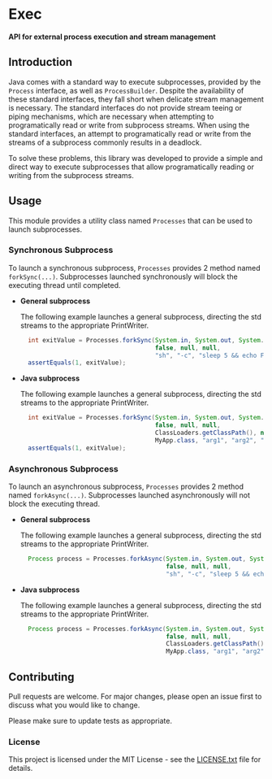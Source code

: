 # Exec

**API for external process execution and stream management**

## Introduction

Java comes with a standard way to execute subprocesses, provided by the `Process` interface, as well as `ProcessBuilder`.
Despite the availability of these standard interfaces, they fall short when delicate stream management is necessary.
The standard interfaces do not provide stream teeing or piping mechanisms, which are necessary when attempting to programatically read or write from subprocess streams.
When using the standard interfaces, an attempt to programatically read or write from the streams of a subprocess commonly results in a deadlock.

To solve these problems, this library was developed to provide a simple and direct way to execute subprocesses that allow programatically reading or writing from the subprocess streams.

## Usage

This module provides a utility class named `Processes` that can be used to launch subprocesses.

### Synchronous Subprocess

To launch a synchronous subprocess, `Processes` provides 2 method named `forkSync(...)`.
Subprocesses launched synchronously will block the executing thread until completed.

* **General subprocess**

  The following example launches a general subprocess, directing the std streams to the appropriate PrintWriter.

  ```java
    int exitValue = Processes.forkSync(System.in, System.out, System.err, // "stdin", "stdout", "stderr"
                                       false, null, null,                 // "redirectErrorStream", "envp", "dir"
                                       "sh", "-c", "sleep 5 && echo Foo && >&2 echo Bar && exit 1");
    assertEquals(1, exitValue);
  ```

* **Java subprocess**

  The following example launches a general subprocess, directing the std streams to the appropriate PrintWriter.

  ```java
    int exitValue = Processes.forkSync(System.in, System.out, System.err,        // "stdin", "stdout", "stderr"
                                       false, null, null,                        // "redirectErrorStream", "envp", "dir"
                                       ClassLoaders.getClassPath(), null, props, // "classpath", "vmArgs", "props"
                                       MyApp.class, "arg1", "arg2", "arg3");     // "MainClass", "args..."
    assertEquals(1, exitValue);
  ```

### Asynchronous Subprocess

To launch an asynchronous subprocess, `Processes` provides 2 method named `forkAsync(...)`.
Subprocesses launched asynchronously will not block the executing thread.

* **General subprocess**

  The following example launches a general subprocess, directing the std streams to the appropriate PrintWriter.

  ```java
    Process process = Processes.forkAsync(System.in, System.out, System.err, // "stdin", "stdout", "stderr"
                                          false, null, null,                 // "redirectErrorStream", "envp", "dir"
                                          "sh", "-c", "sleep 5 && echo Foo && >&2 echo Bar && exit 1");
  ```

* **Java subprocess**

  The following example launches a general subprocess, directing the std streams to the appropriate PrintWriter.

  ```java
    Process process = Processes.forkAsync(System.in, System.out, System.err,        // "stdin", "stdout", "stderr"
                                          false, null, null,                        // "redirectErrorStream", "envp", "dir"
                                          ClassLoaders.getClassPath(), null, props, // "classpath", "vmArgs", "props"
                                          MyApp.class, "arg1", "arg2", "arg3");     // "MainClass", "args..."
  ```

## Contributing

Pull requests are welcome. For major changes, please open an issue first to discuss what you would like to change.

Please make sure to update tests as appropriate.

### License

This project is licensed under the MIT License - see the [LICENSE.txt](LICENSE.txt) file for details.